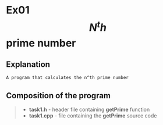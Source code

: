 
# **Ex01** $$N^th$$ prime number

## Explanation
```
A program that calculates the n^th prime number
```

## Composition of the program

> - **task1.h** - header file containing **getPrime** function
> - **task1.cpp** - file containing the **getPrime** source code
